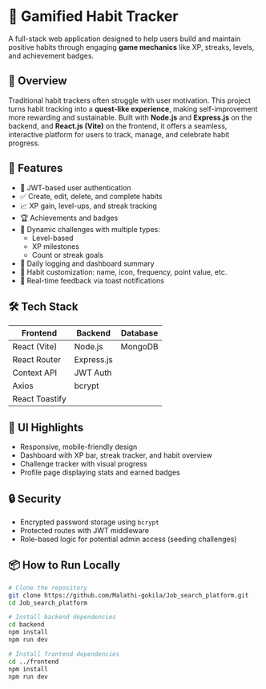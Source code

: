 # 🎯 Gamified Habit Tracker

A full-stack web application designed to help users build and maintain positive habits through engaging **game mechanics** like XP, streaks, levels, and achievement badges.

## 🧠 Overview

Traditional habit trackers often struggle with user motivation. This project turns habit tracking into a **quest-like experience**, making self-improvement more rewarding and sustainable. Built with **Node.js** and **Express.js** on the backend, and **React.js (Vite)** on the frontend, it offers a seamless, interactive platform for users to track, manage, and celebrate habit progress.

## 🚀 Features

- 🔐 JWT-based user authentication
- ✅ Create, edit, delete, and complete habits
- 📈 XP gain, level-ups, and streak tracking
- 🏆 Achievements and badges
- 🎯 Dynamic challenges with multiple types:
  - Level-based
  - XP milestones
  - Count or streak goals
- 🧾 Daily logging and dashboard summary
- 🧩 Habit customization: name, icon, frequency, point value, etc.
- 💬 Real-time feedback via toast notifications

## 🛠️ Tech Stack

| Frontend     | Backend       | Database |
|--------------|---------------|----------|
| React (Vite) | Node.js       | MongoDB  |
| React Router | Express.js    |          |
| Context API  | JWT Auth      |          |
| Axios        | bcrypt        |          |
| React Toastify |             |          |

## 🎨 UI Highlights

- Responsive, mobile-friendly design
- Dashboard with XP bar, streak tracker, and habit overview
- Challenge tracker with visual progress
- Profile page displaying stats and earned badges

## 🔒 Security

- Encrypted password storage using `bcrypt`
- Protected routes with JWT middleware
- Role-based logic for potential admin access (seeding challenges)

## 📦 How to Run Locally

```bash
# Clone the repository
git clone https://github.com/Malathi-gokila/Job_search_platform.git
cd Job_search_platform

# Install backend dependencies
cd backend
npm install
npm run dev

# Install frontend dependencies
cd ../frontend
npm install
npm run dev
